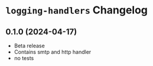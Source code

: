 # `logging-handlers` Changelog

## 0.1.0 (2024-04-17)

- Beta release
- Contains smtp and http handler
- no tests
